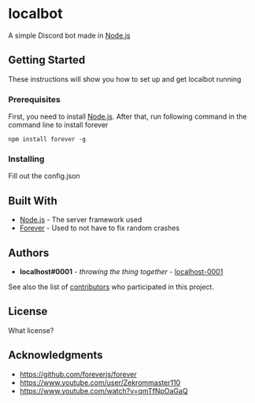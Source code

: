 # localbot

A simple Discord bot made in [Node.js](https://nodejs.org/en/)

## Getting Started

These instructions will show you how to set up and get localbot running

### Prerequisites

First, you need to install [Node.js](https://nodejs.org/en/).
After that, run following command in the command line to install forever

```
npm install forever -g
```

### Installing

Fill out the config.json

## Built With

* [Node.js](https://nodejs.org/en/) - The server framework used
* [Forever](https://github.com/foreverjs/forever) - Used to not have to fix random crashes


## Authors

* **localhost#0001** - *throwing the thing together* - [localhost-0001](https://github.com/localhost-0001)

See also the list of [contributors](https://github.com/localhost-0001/localbot/contributors) who participated in this project.

## License

What license?

## Acknowledgments

* https://github.com/foreverjs/forever
* https://www.youtube.com/user/Zekrommaster110
* https://www.youtube.com/watch?v=qmTfNpOaGaQ


